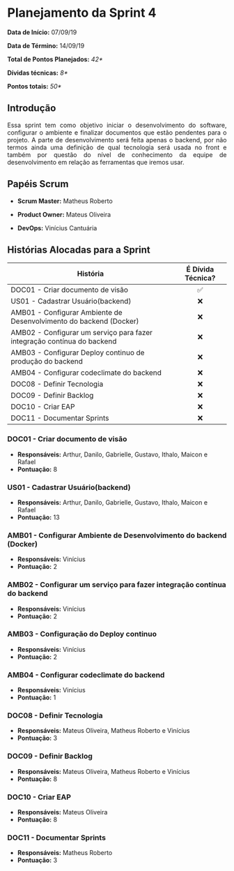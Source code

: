 # Planejamento da Sprint 4

**Data de Início:** 07/09/19

**Data de Término:** 14/09/19

**Total de Pontos Planejados:** _42*_

**Dívidas técnicas:** _8*_

**Pontos totais:** _50*_

## Introdução
<p align = "justify"> Essa sprint tem como objetivo iniciar o desenvolvimento do software, configurar o ambiente e finalizar documentos que estão pendentes para o projeto.
A parte de desenvolvimento será feita apenas o backend, por não termos ainda uma definição de qual tecnologia será usada no front e também por questão do nível de conhecimento da equipe de desenvolvimento em relação as ferramentas que iremos usar.
</p>

## Papéis Scrum

* **Scrum Master:** Matheus Roberto

* **Product Owner:** Mateus Oliveira

* **DevOps:** Vinícius Cantuária


## Histórias Alocadas para a Sprint
 
| História | É Dívida Técnica? |
| -------- | :----: |
| DOC01 - Criar documento de visão | :white_check_mark: |
| US01 - Cadastrar Usuário(backend) | :x: |
| AMB01 - Configurar Ambiente de Desenvolvimento do backend (Docker) | :x: |
| AMB02 - Configurar um serviço para fazer integração contínua do backend | :x: |
| AMB03 - Configurar Deploy continuo de produção do backend | :x: |
| AMB04 - Configurar codeclimate do backend | :x: |
| DOC08 - Definir Tecnologia  | :x: |
| DOC09 - Definir Backlog | :x: |
| DOC10 - Criar EAP | :x: |
| DOC11 - Documentar Sprints | :x: |

### DOC01 - Criar documento de visão
* **Responsáveis:** Arthur, Danilo, Gabrielle, Gustavo, Ithalo, Maicon e Rafael
* **Pontuação:** 8

### US01 - Cadastrar Usuário(backend)
* **Responsáveis:** Arthur, Danilo, Gabrielle, Gustavo, Ithalo, Maicon e Rafael
* **Pontuação:** 13

### AMB01 - Configurar Ambiente de Desenvolvimento do backend (Docker)
* **Responsáveis:** Vinícius 
* **Pontuação:** 2

### AMB02 - Configurar um serviço para fazer integração contínua do backend
* **Responsáveis:** Vinícius 
* **Pontuação:** 2

### AMB03 - Configuração do Deploy continuo 
* **Responsáveis:** Vinícius 
* **Pontuação:** 2

### AMB04 - Configurar codeclimate do backend
* **Responsáveis:** Vinícius 
* **Pontuação:** 1

### DOC08 - Definir Tecnologia
* **Responsáveis:** Mateus Oliveira, Matheus Roberto e Vinícius
* **Pontuação:** 3

### DOC09 - Definir Backlog
* **Responsáveis:** Mateus Oliveira, Matheus Roberto e Vinícius
* **Pontuação:** 8

### DOC10 - Criar EAP
* **Responsáveis:** Mateus Oliveira
* **Pontuação:** 8

### DOC11 - Documentar Sprints
* **Responsáveis:** Matheus Roberto
* **Pontuação:** 3
